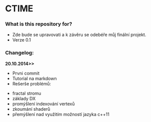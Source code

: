 # CTIME #


### What is this repository for? ###

* Zde bude se upravovati a k závěru se odebéře můj finální projekt.
* Verze 0.1

### Changelog: ###

**20.10.2014>>**

* Prvni commit
* Tutorial na markdown
* Rešerše problémů:
 + fractal stromu
 + základy DX
 + promýšlení indexování vertexů
 + zkoumání shaderů
 + přemýšlení nad využitím možností jazyka c++11